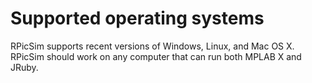 # Supported operating systems

RPicSim supports recent versions of Windows, Linux, and Mac OS X.
RPicSim should work on any computer that can run both MPLAB X and JRuby.
